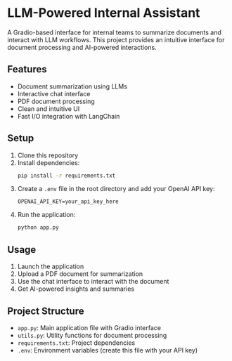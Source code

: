 # LLM-Powered Internal Assistant

A Gradio-based interface for internal teams to summarize documents and interact with LLM workflows. This project provides an intuitive interface for document processing and AI-powered interactions.

## Features

- Document summarization using LLMs
- Interactive chat interface
- PDF document processing
- Clean and intuitive UI
- Fast I/O integration with LangChain

## Setup

1. Clone this repository
2. Install dependencies:
   ```bash
   pip install -r requirements.txt
   ```
3. Create a `.env` file in the root directory and add your OpenAI API key:
   ```
   OPENAI_API_KEY=your_api_key_here
   ```
4. Run the application:
   ```bash
   python app.py
   ```

## Usage

1. Launch the application
2. Upload a PDF document for summarization
3. Use the chat interface to interact with the document
4. Get AI-powered insights and summaries

## Project Structure

- `app.py`: Main application file with Gradio interface
- `utils.py`: Utility functions for document processing
- `requirements.txt`: Project dependencies
- `.env`: Environment variables (create this file with your API key) 